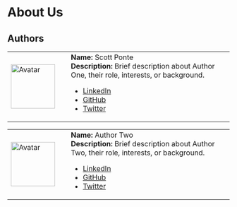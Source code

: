 # About Us

## Authors



<table style="border:none;">
	<tr>
		<td width="120">
			<img src="/secops-guide/assets/images/avatars/surfing.png" alt="Avatar" width="100" />
		</td>
		<td>
			<strong>Name:</strong> Scott Ponte<br>
			<strong>Description:</strong> Brief description about Author One, their role, interests, or background.<br>
			<ul>
				<li><a href="https://www.linkedin.com/in/scott-ponte-17b19269/">LinkedIn</a></li>
				<li><a href="https://github.com/authorone">GitHub</a></li>
				<li><a href="https://twitter.com/authorone">Twitter</a></li>
			</ul>
		</td>
	</tr>
</table>



<table style="border:none;">
	<tr>
		<td width="120">
			<img src="path/to/avatar2.jpg" alt="Avatar" width="100" />
		</td>
		<td>
			<strong>Name:</strong> Author Two<br>
			<strong>Description:</strong> Brief description about Author Two, their role, interests, or background.<br>
			<ul>
				<li><a href="https://linkedin.com/in/authortwo">LinkedIn</a></li>
				<li><a href="https://github.com/authortwo">GitHub</a></li>
				<li><a href="https://twitter.com/authortwo">Twitter</a></li>
			</ul>
		</td>
	</tr>
</table>